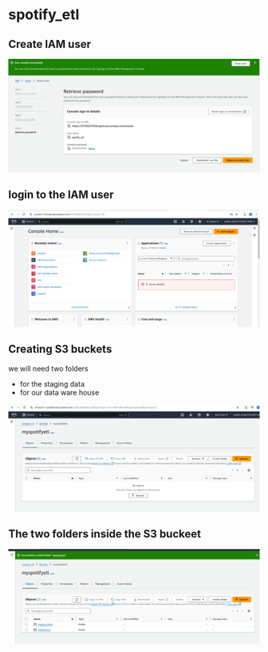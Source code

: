# spotify_etl

## Create IAM user

![alt text](<Screenshot from 2024-10-26 09-44-03.png>)


## login to the IAM user

![alt text](<Screenshot from 2024-10-26 09-46-45.png>)


## Creating S3 buckets

we will need two folders

- for the staging data
- for our data ware house

![alt text](<Screenshot from 2024-10-26 09-57-57.png>)

## The two folders inside the S3 buckeet

![alt text](<Screenshot from 2024-10-26 10-02-49.png>)